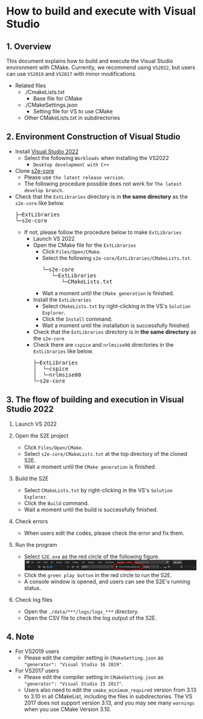 # How to build and execute with Visual Studio

## 1.  Overview
This document explains how to build and execute the Visual Studio environment with CMake. Currently, we recommend using `VS2022`, but users can use `VS2019` and `VS2017` with minor modifications.

- Related files
  - ./CmakeLists.txt
    - Base file for CMake
  - ./CMakeSettings.json
    - Setting file for VS to use CMake
  - Other CMakeLists.txt in subdirectories

## 2. Environment Construction of Visual Studio
- Install [Visual Studio 2022](https://visualstudio.microsoft.com/vs/)
  - Select the following `Workloads` when installing the VS2022
    - `Desktop development with C++`
- Clone [s2e-core](https://github.com/ut-issl/s2e-core)
  - Please use `the latest release version`.
  - The following procedure possible does not work for `The latest develop branch`.
- Check that the `ExtLibraries` directory is in **the same directory** as the `s2e-core` like below.
  <pre>
  ├─ExtLibraries
  └─s2e-core
  </pre>
  - If not, please follow the procedure below to make `ExtLibraries`
    - Launch VS 2022
    - Open the CMake file for the `ExtLibraries`
      - Click `Files/Open/CMake`.
      - Select the following `s2e-core/ExtLibraries/CMakeLists.txt`.
        <pre>
        └─s2e-core
           └─ExtLibraries
              └─CMakeLists.txt
        </pre>
      - Wait a moment until the `CMake generation` is finished.
    - Install the `ExtLibraries`
      - Select `CMakeLists.txt` by right-clicking in the VS's `Solution Explorer`.
      - Click the `Install` command.
      - Wait a moment until the installation is successfully finished.
    - Check that the `ExtLibraries` directory is in **the same directory** as the `s2e-core`
    - Check there are `cspice` and `nrlmsise00` directories in the `ExtLibraries` like below.
      <pre>
      ├─ExtLibraries
      │  └─cspice
      │  └─nrlmsise00 
      └─s2e-core
      </pre>

## 3. The flow of building and execution in Visual Studio 2022
1. Launch VS 2022

2. Open the S2E project
   - Click `Files/Open/CMake`.
   - Select `s2e-core/CMakeLists.txt` at the top directory of the cloned S2E.
   - Wait a moment until the `CMake generation` is finished.

3. Build the S2E
   - Select `CMakeLists.txt` by right-clicking in the VS's `Solution Explorer`.
   - Click the `Build` command.
   - Wait a moment until the build is successfully finished.

4. Check errors
   - When users edit the codes, please check the error and fix them.

5. Run the program
   - Select `S2E.exe` as the red circle of the following figure.
     ![](./figs/CMake_run.png)
   - Click the `green play button` in the red circle to run the S2E.
   - A console window is opened, and users can see the S2E's running status.

6. Check log files
   - Open the `./data/***/logs/logs_***` directory.
   - Open the CSV file to check the log output of the S2E.

## 4. Note
- For VS2019 users
  - Please edit the compiler setting in `CMakeSetting.json` as `"generator": "Visual Studio 16 2019"`.
- For VS2017 users
  - Please edit the compiler setting in `CMakeSetting.json` as `"generator": "Visual Studio 15 2017"`.
  - Users also need to edit the `cmake_minimum_required` version from 3.13 to 3.10 in all CMakeList, including the files in subdirectories. The VS 2017 does not support version 3.13, and you may see many `warnings` when you use CMake Version 3.10. 
